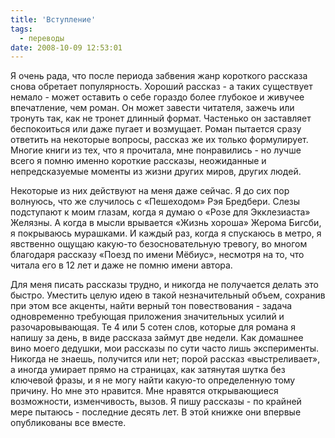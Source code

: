 ```yaml
---
title: 'Вступление'
tags:
  - переводы
date: 2008-10-09 12:53:01
---
```


Я очень рада, что после периода забвения жанр короткого рассказа снова обретает популярность. Хороший рассказ  -  а таких существует немало  -  может оставить о себе гораздо более глубокое и живучее впечатление, чем роман. Он может завести читателя, зажечь или тронуть так, как не тронет длинный формат. Частенько он заставляет беспокоиться или даже пугает и возмущает. Роман пытается сразу ответить на некоторые вопросы, рассказ же их только формулирует. Многие книги из тех, что я прочитала, мне понравились  -  но лучше всего я помню именно короткие рассказы, неожиданные и непредсказуемые моменты из жизни других миров, других людей.
<!--more-->
Некоторые из них действуют на меня даже сейчас. Я до сих пор волнуюсь, что же случилось с «Пешеходом» Рэя Бредбери. Слезы подступают к моим глазам, когда я думаю о «Розе для Экклезиаста» Желязны. А когда в мысли врывается «Жизнь хороша» Жерома Бигсби, я покрываюсь мурашками. И каждый раз, когда я спускаюсь в метро, я явственно ощущаю какую-то безосновательную тревогу, во многом благодаря рассказу «Поезд по имени Мёбиус», несмотря на то, что читала его в 12 лет и даже не помню имени автора.

Для меня писать рассказы трудно, и никогда не получается делать это быстро. Уместить целую идею в такой незначительный объем, сохранив при этом все акценты, найти верный тон повествования  -  задача одновременно требующая приложения значительных усилий и разочаровывающая. Те 4 или 5 сотен слов, которые для романа я напишу за день, в виде рассказа займут две недели. Как домашнее вино моего дедушки, мои рассказы по сути часто лишь эксперименты. Никогда не знаешь, получится или нет; порой рассказ «выстреливает», а иногда умирает прямо на страницах, как затянутая шутка без ключевой фразы, и я не могу найти какую-то определенную тому причину. Но мне это нравится. Мне нравятся открывающиеся возможности, изменчивость, вызов. Я пишу рассказы - по крайней мере пытаюсь - последние десять лет. В этой книжке они впервые опубликованы все вместе.
